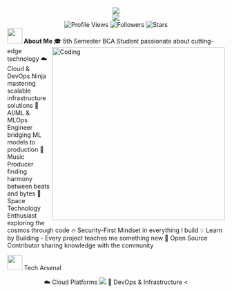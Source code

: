 <div align="center"> <img src="https://capsule-render.vercel.app/api?type=waving&color=gradient&height=200&section=header&text=Subham%20Dwivedi&fontSize=80&fontAlignY=35&animation=twinkling&fontColor=ffffff" /> </div> <div align="center"> <img src="https://readme-typing-svg.herokuapp.com/?lines=🚀+Welcome+to+my+Digital+Universe!;💻+BCA+Student+%7C+DevOps+Enthusiast;☁️+Cloud+Computing+%26+MLOps+Explorer;🤖+AI/ML+%26+Automation+Specialist;🎵+Music+Producer+%7C+Space+Research+Fan;🌟+Building+Tomorrow's+Technology+Today!&font=Fira%20Code&center=true&width=1000&height=50&duration=4000&pause=1000"> </div> <div align="center"> <img src="https://komarev.com/ghpvc/?username=subhamdwivedi&style=for-the-badge&color=blueviolet" alt="Profile Views" /> <img src="https://img.shields.io/github/followers/subhamdwivedi?style=for-the-badge&color=blue" alt="Followers" /> <img src="https://img.shields.io/github/stars/subhamdwivedi?style=for-the-badge&color=yellow" alt="Stars" /> </div>
<img src="https://media.giphy.com/media/iY8CRBdQXODJSCERIr/giphy.gif" width="35"><b> About Me </b>
<img align="right" src="https://media.giphy.com/media/SWoSkN6DxTszqIKEqv/giphy.gif" alt="Coding" width="400" />
🎓 5th Semester BCA Student passionate about cutting-edge technology
☁️ Cloud & DevOps Ninja mastering scalable infrastructure solutions
🤖 AI/ML & MLOps Engineer bridging ML models to production
🎵 Music Producer finding harmony between beats and bytes
🌌 Space Technology Enthusiast exploring the cosmos through code
🔥 Security-First Mindset in everything I build
💡 Learn by Building - Every project teaches me something new
🚀 Open Source Contributor sharing knowledge with the community




<img src="https://media.giphy.com/media/j2pOGeGYKe2xCCKwfi/giphy.gif" width="35"> Tech Arsenal
<div align="center">
☁️ Cloud Platforms
<img src="https://skillicons.dev/icons?i=gcp,aws,azure" />
🔧 DevOps & Infrastructure
<
